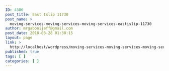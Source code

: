 ```yaml
---
ID: 4386
post_title: East Islip 11730
post_name: >
  moving-services-moving-services-moving-services-eastislip-11730
author: mrgabonijeff@gmail.com
post_date: 2018-03-28 01:38:15
layout: page
link: >
  http://localhost/wordpress/moving-services-moving-services-moving-services-eastislip-11730/
published: true
tags: [ ]
categories: [ ]
---
```

